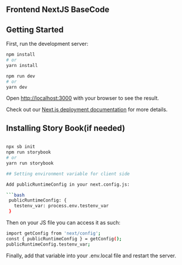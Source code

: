 ## Frontend NextJS BaseCode

## Getting Started

First, run the development server:

```bash
npm install
# or 
yarn install

npm run dev
# or
yarn dev
```

Open [http://localhost:3000](http://localhost:3000) with your browser to see the result.

Check out our [Next.js deployment documentation](https://nextjs.org/docs/deployment) for more details.

## Installing Story Book(if needed)

```bash

npx sb init 
npm run storybook
# or
yarn run storybook

## Setting environment variable for client side

Add publicRuntimeConfig in your next.config.js:

```bash
 publicRuntimeConfig: {
   testenv_var: process.env.testenv_var
 }
```

Then on your JS file you can access it as such:

```bash
import getConfig from 'next/config';
const { publicRuntimeConfig } = getConfig();
publicRuntimeConfig.testenv_var;
```

Finally, add that variable into your .env.local file and restart the server.
